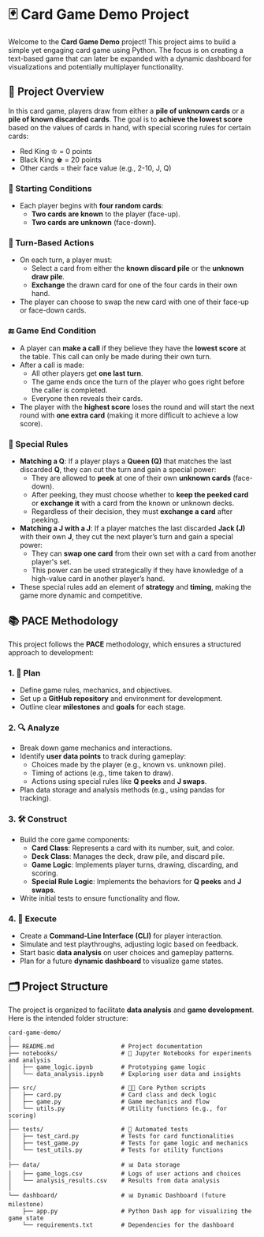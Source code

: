 # 🃏 Card Game Demo Project

Welcome to the **Card Game Demo** project! This project aims to build a simple yet engaging card game using Python. The focus is on creating a text-based game that can later be expanded with a dynamic dashboard for visualizations and potentially multiplayer functionality.

## 🎯 Project Overview
In this card game, players draw from either a **pile of unknown cards** or a **pile of known discarded cards**. The goal is to **achieve the lowest score** based on the values of cards in hand, with special scoring rules for certain cards:

- Red King ♔ = 0 points
- Black King ♚ = 20 points
- Other cards = their face value (e.g., 2-10, J, Q)

### 🔄 Starting Conditions
- Each player begins with **four random cards**:
  - **Two cards are known** to the player (face-up).
  - **Two cards are unknown** (face-down).

### 🔄 Turn-Based Actions
- On each turn, a player must:
  - Select a card from either the **known discard pile** or the **unknown draw pile**.
  - **Exchange** the drawn card for one of the four cards in their own hand.
- The player can choose to swap the new card with one of their face-up or face-down cards.

### 🔚 Game End Condition
- A player can **make a call** if they believe they have the **lowest score** at the table. This call can only be made during their own turn.
- After a call is made:
  - All other players get **one last turn**.
  - The game ends once the turn of the player who goes right before the caller is completed.
  - Everyone then reveals their cards.
- The player with the **highest score** loses the round and will start the next round with **one extra card** (making it more difficult to achieve a low score).

### 📝 Special Rules
- **Matching a Q**: If a player plays a **Queen (Q)** that matches the last discarded **Q**, they can cut the turn and gain a special power:
  - They are allowed to **peek** at one of their own **unknown cards** (face-down).
  - After peeking, they must choose whether to **keep the peeked card** or **exchange it** with a card from the known or unknown decks.
  - Regardless of their decision, they must **exchange a card** after peeking.
- **Matching a J with a J**: If a player matches the last discarded **Jack (J)** with their own **J**, they cut the next player’s turn and gain a special power:
  - They can **swap one card** from their own set with a card from another player's set.
  - This power can be used strategically if they have knowledge of a high-value card in another player’s hand.
- These special rules add an element of **strategy** and **timing**, making the game more dynamic and competitive.

## 📚 PACE Methodology
This project follows the **PACE** methodology, which ensures a structured approach to development:

### 1. 📝 Plan
- Define game rules, mechanics, and objectives.
- Set up a **GitHub repository** and environment for development.
- Outline clear **milestones** and **goals** for each stage.

### 2. 🔍 Analyze
- Break down game mechanics and interactions.
- Identify **user data points** to track during gameplay:
  - Choices made by the player (e.g., known vs. unknown pile).
  - Timing of actions (e.g., time taken to draw).
  - Actions using special rules like **Q peeks** and **J swaps**.
- Plan data storage and analysis methods (e.g., using pandas for tracking).

### 3. 🛠️ Construct
- Build the core game components:
  - **Card Class**: Represents a card with its number, suit, and color.
  - **Deck Class**: Manages the deck, draw pile, and discard pile.
  - **Game Logic**: Implements player turns, drawing, discarding, and scoring.
  - **Special Rule Logic**: Implements the behaviors for **Q peeks** and **J swaps**.
- Write initial tests to ensure functionality and flow.

### 4. 🚀 Execute
- Create a **Command-Line Interface (CLI)** for player interaction.
- Simulate and test playthroughs, adjusting logic based on feedback.
- Start basic **data analysis** on user choices and gameplay patterns.
- Plan for a future **dynamic dashboard** to visualize game states.

## 🗂️ Project Structure
The project is organized to facilitate **data analysis** and **game development**. Here is the intended folder structure:

```plaintext
card-game-demo/
│
├── README.md                   # Project documentation
├── notebooks/                  # 📒 Jupyter Notebooks for experiments and analysis
│   ├── game_logic.ipynb        # Prototyping game logic
│   └── data_analysis.ipynb     # Exploring user data and insights
│
├── src/                        # 🧑‍💻 Core Python scripts
│   ├── card.py                 # Card class and deck logic
│   ├── game.py                 # Game mechanics and flow
│   └── utils.py                # Utility functions (e.g., for scoring)
│
├── tests/                      # 🧪 Automated tests
│   ├── test_card.py            # Tests for card functionalities
│   ├── test_game.py            # Tests for game logic and mechanics
│   └── test_utils.py           # Tests for utility functions
│
├── data/                       # 📊 Data storage
│   ├── game_logs.csv           # Logs of user actions and choices
│   └── analysis_results.csv    # Results from data analysis
│
└── dashboard/                  # 📊 Dynamic Dashboard (future milestone)
    ├── app.py                  # Python Dash app for visualizing the game state
    └── requirements.txt        # Dependencies for the dashboard
